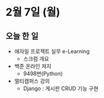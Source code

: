 # 2월 7일 (월)

## 오늘 한 일

* 애자일 프로젝트 실무 e-Learning
  * 스크럼 개요
* 백준 온라인 져지
  * 9498번(Python)
* 멀티캠퍼스 강의
  * Django : 게시판 CRUD 기능 구현